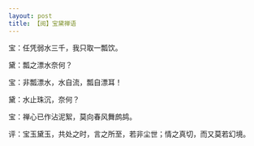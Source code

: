 ```yaml
---
layout: post
title: 【阅】宝黛禅语
---
```


宝：任凭弱水三千，我只取一瓢饮。

黛：瓢之漂水奈何？

宝：非瓢漂水，水自流，瓢自漂耳！

黛：水止珠沉，奈何？

宝：禅心已作沾泥絮，莫向春风舞鹧鸪。



评：宝玉黛玉，共处之时，言之所至，若非尘世；情之真切，而又莫若幻境。
